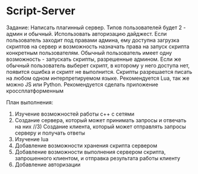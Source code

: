 # Script-Server

Задание:
Написать плагинный сервер. Типов пользователей будет 2 - админ и обычный. Использовать авторизацию дайджест.
Если пользователь заходит под правами админа, ему доступна загрузка скриптов на сервер и возможность назначать права на запуск скрипта конкретным пользователям.
Обычный пользователь имеет одну возможность - запускать скрипты, разрешенные админом. Если же обычный пользователь выберет скрипт, в которому у него доступа нет, появится ошибка и скрипт не выполнится.
Скрипты разрешается писать на любом одном интерпретируемом языке. Рекомендуется Lua, так же можно JS или Python.
Рекомендуется сделать приложение кроссплатформенным

План выполнения:
1) Изучение возможностей работы c++ с сетями
2) Создание сервера, который может принимать запросы и отвечать на них
//3) Создание клиента, который может отправлять запросы серверу и получать ответы
4) Изучение lua
5) Добавление возможности хранения скрипта сервером
6) Добавление возможности выполнения сервером скрипта, запрошенного клиентом, и отправка результата работы клиенту
7) Добавление авторизации

